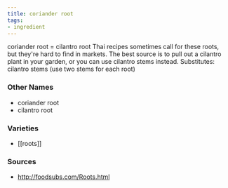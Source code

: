```yaml
---
title: coriander root
tags:
- ingredient
---
```

coriander root = cilantro root Thai recipes sometimes call for these roots, but they're hard to find in markets. The best source is to pull out a cilantro plant in your garden, or you can use cilantro stems instead. Substitutes: cilantro stems (use two stems for each root)

### Other Names

* coriander root
* cilantro root

### Varieties

* [[roots]]

### Sources
* http://foodsubs.com/Roots.html
